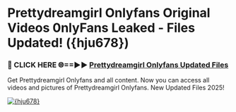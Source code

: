 # Prettydreamgirl Onlyfans Original Videos 0nlyFans Leaked - Files Updated! ({hju678})

<h3>🔴 CLICK HERE 🌐==►► <a href="https://tinyurl.com/ms9xzufz" rel="nofollow">Prettydreamgirl Onlyfans Updated Files</a></h3>

Get Prettydreamgirl Onlyfans and all content. Now you can access all videos and pictures of Prettydreamgirl Onlyfans. New Updated Files 2025!

[![{hju678}](https://i.imgur.com/PQ7UWWw.gif)](https://tinyurl.com/ms9xzufz)